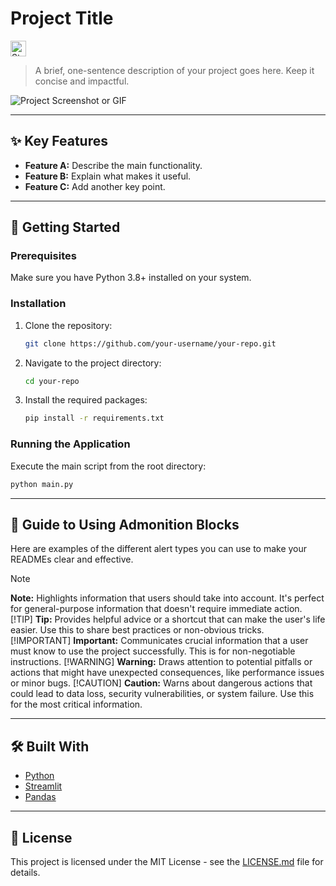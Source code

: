 # Project Title

<img src="https://img.shields.io/badge/status-in%20progress-blue?style=for-the-badge" alt="Status" height="25">

> A brief, one-sentence description of your project goes here. Keep it concise and impactful.

![Project Screenshot or GIF](path/to/your/image.png)

---

## ✨ Key Features

* **Feature A:** Describe the main functionality.
* **Feature B:** Explain what makes it useful.
* **Feature C:** Add another key point.

---

## 🚀 Getting Started

### Prerequisites

Make sure you have Python 3.8+ installed on your system.

### Installation

1. Clone the repository:

    ```sh
    git clone https://github.com/your-username/your-repo.git
    ```

2. Navigate to the project directory:

    ```sh
    cd your-repo
    ```

3. Install the required packages:

    ```sh
    pip install -r requirements.txt
    ```

### Running the Application

Execute the main script from the root directory:

```sh
python main.py
```

---

## 🎨 Guide to Using Admonition Blocks

Here are examples of the different alert types you can use to make your READMEs clear and effective.

> [!NOTE]
> **Note:** Highlights information that users should take into account. It's perfect for general-purpose information that doesn't require immediate action.
> [!TIP]
> **Tip:** Provides helpful advice or a shortcut that can make the user's life easier. Use this to share best practices or non-obvious tricks.
> [!IMPORTANT]
> **Important:** Communicates crucial information that a user must know to use the project successfully. This is for non-negotiable instructions.
> [!WARNING]
> **Warning:** Draws attention to potential pitfalls or actions that might have unexpected consequences, like performance issues or minor bugs.
> [!CAUTION]
> **Caution:** Warns about dangerous actions that could lead to data loss, security vulnerabilities, or system failure. Use this for the most critical information.

---

## 🛠️ Built With

* [Python](https://www.python.org/)
* [Streamlit](https://streamlit.io/)
* [Pandas](https://pandas.pydata.org/)

---

## 📄 License

This project is licensed under the MIT License - see the [LICENSE.md](LICENSE.md) file for details.
